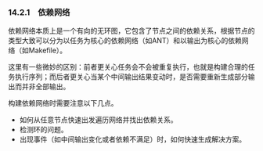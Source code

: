 ### 14.2.1　依赖网络

依赖网络本质上是一个有向的无环图，它包含了节点之间的依赖关系，根据节点的类型大致可以分为以任务为核心的依赖网络（如ANT）和以输出为核心的依赖网络（如Makefile）。

这里有一些微妙的区别：前者更关心任务会不会被重复执行，也就是构建合理的任务执行序列；而后者更关心当某个中间输出结果变动时，是否需要重新生成部分输出而并非全部输出。

构建依赖网络时需要注意以下几点。

+ 如何从任意节点快速出发遍历网络并找出依赖关系。
+ 检测环的问题。
+ 出现事件（如中间输出变化或者依赖不满足）时，如何快速生成解决方案。

